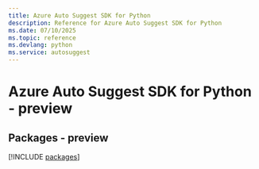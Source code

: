```yaml
---
title: Azure Auto Suggest SDK for Python
description: Reference for Azure Auto Suggest SDK for Python
ms.date: 07/10/2025
ms.topic: reference
ms.devlang: python
ms.service: autosuggest
---
```

# Azure Auto Suggest SDK for Python - preview
## Packages - preview
[!INCLUDE [packages](auto-suggest-index.md)]